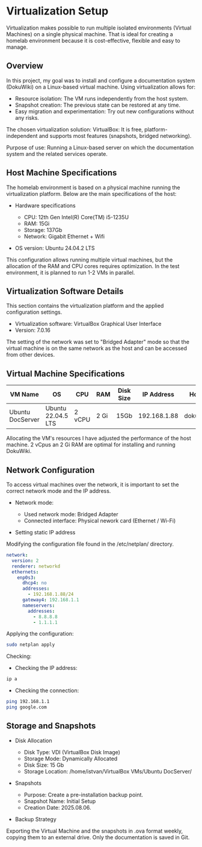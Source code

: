 # Virtualization Setup

Virtualization makes possible to run multiple isolated environments (Virtual Machines) on a single physical machine. That is ideal for creating a homelab environment because it is cost-effective, flexible and easy to manage.


## Overview

In this project, my goal was to install and configure a documentation system (DokuWiki) on a Linux-based virtual machine. Using virtualization allows for:
- Resource isolation: The VM runs independently from the host system.
- Snapshot creation: The previous state can be restored at any time.
- Easy migration and experimentation: Try out new configurations without any risks.

The chosen virtualization solution:
VirtualBox: It is free, platform-independent and supports most features (snapshots, bridged networking).

Purpose of use:
Running a Linux-based server on which the documentation system and the related services operate.


## Host Machine Specifications

The homelab environment is based on a physical machine running the virtualization platform.
Below are the main specifications of the host:

- Hardware specifications
    - CPU: 12th Gen Intel(R) Core(TM) i5-1235U
    - RAM: 15Gi
    - Storage: 137Gb
    - Network: Gigabit Ethernet + Wifi

- OS version:  Ubuntu 24.04.2 LTS

This configuration allows running multiple virtual machines, but the allocation of the RAM and CPU cores requires optimization. In the test environment, it is planned to run 1-2 VMs in parallel.


## Virtualization Software Details

This section contains the virtualization platform and the applied configuration settings.

- Virtualization software: VirtualBox Graphical User Interface 
- Version: 7.0.16

The setting of the network was set to "Bridged Adapter" mode so that the virtual machine is on the same network as the host and can be accessed from other devices.


## Virtual Machine Specifications

| VM Name          | OS                 | CPU    | RAM    | Disk Size  | IP Address   | Hostname       |
|------------------|--------------------|--------|--------|------------|--------------|----------------|
| Ubuntu DocServer | Ubuntu 22.04.5 LTS | 2 vCPU | 2 Gi   | 15Gb       | 192.168.1.88 | dokuwiki.local |

Allocating the VM's resources I have adjusted the performance of the host machine. 2 vCpus an 2 Gi RAM are optimal for installing and running DokuWiki.


## Network Configuration

To access virtual machines over the network, it is important to set the correct network mode and the IP address.

- Network mode:
    - Used network mode: Bridged Adapter
    - Connected interface: Physical nework card (Ethernet / Wi-Fi)

- Setting static IP address

Modifying the configuration file found in the /etc/netplan/ directory.

```yaml
network:
  version: 2
  renderer: networkd
  ethernets:
    enp0s3:
      dhcp4: no
      addresses:
        - 192.168.1.88/24
      gateway4: 192.168.1.1
      nameservers:
        addresses:
          - 8.8.8.8
          - 1.1.1.1
```

Applying the configuration:

```bash
sudo netplan apply
```

Checking:

- Checking the IP address:

```bash
ip a
```

- Checking the connection:

```bash
ping 192.168.1.1
ping google.com
```


## Storage and Snapshots

- Disk Allocation
    - Disk Type: VDI (VirtualBox Disk Image)
    - Storage Mode: Dynamically Allocated
    - Disk Size: 15 Gb
    - Storage Location: /home/istvan/VirtualBox VMs/Ubuntu DocServer/

- Snapshots
    - Purpose: Create a pre-installation backup point.
    - Snapshot Name: Initial Setup
    - Creation Date: 2025.08.06.

- Backup Strategy

Exporting the Virtual Machine and the snapshots in .ova format weekly, copying them to an external drive. Only the documentation is saved in Git.
